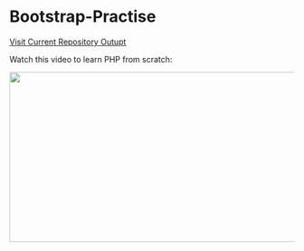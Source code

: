 # Bootstrap-Practise

[Visit Current Repository Outupt](https://ayushpateldeveloper.github.io/Bootstrap-Practise/)





Watch this video to learn PHP from scratch:

[<img src="https://img.youtube.com/vi/OK_JCtrrv-c/hqdefault.jpg" width="600" height="300"
/>](https://www.youtube.com/embed/OK_JCtrrv-c)



